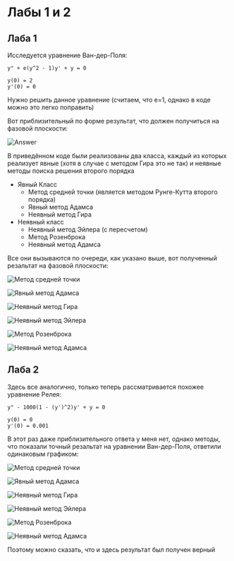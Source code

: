 # Лабы 1 и 2

## Лаба 1

Исследуется уравнение Ван-дер-Поля:

```
y" + e(y^2 - 1)y' + y = 0

y(0) = 2
y'(0) = 0
```

Нужно решить данное уравнение (считаем, что e=1, однако в коде можно это легко поправить)

Вот приблизительный по форме результат, что должен получиться на фазовой плоскости:

![Answer](/pictures/Answer.PNG)

В приведённом коде были реализованы два класса, каждый из которых реализует явные (хотя в случае с методом Гира это не так) и неявные методы поиска решения второго порядка

* Явный Класс
  * Метод средней точки (является методом Рунге-Кутта второго порядка)
  * Явный метод Адамса
  * Неявный метод Гира
* Неявный класс
  * Неявный метод Эйлера (с пересчетом)
  * Метод Розенброка
  * Неявный метод Адамса

Все они вызываются по очереди, как указано выше, вот полученный резальтат на фазовой плоскости:

![Метод средней точки](/pictures/MidPoint1.png)

![Явный метод Адамса](/pictures/ExplicitAdams1.png)

![Неявный метод Гира](/pictures/Gear1.png)

![Неявный метод Эйлера](/pictures/Eiler1.png)

![Метод Розенброка](/pictures/Rozenbroek1.png)

![Неявный метод Адамса](/pictures/ImplicitAdams1.png)

## Лаба 2

Здесь все аналогично, только теперь рассматривается похожее уравнение Релея:

```
y" - 1000(1 - (y')^2)y' + y = 0

y(0) = 0
y'(0) = 0.001
```

В этот раз даже приблизительного ответа у меня нет, однако методы, что показали точный резальтат на уравнении Ван-дер-Поля, ответили одинаковым графиком:

![Метод средней точки](/pictures/MidPoint2.png)

![Явный метод Адамса](/pictures/ExplicitAdams2.png)

![Неявный метод Гира](/pictures/Gear2.png)

![Неявный метод Эйлера](/pictures/Eiler2.png)

![Метод Розенброка](/pictures/Rozenbroek2.png)

![Неявный метод Адамса](/pictures/ImplicitAdams2.png)

Поэтому можно сказать, что и здесь результат был получен верный
